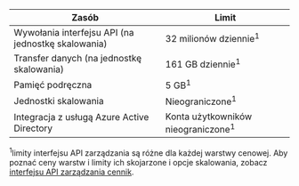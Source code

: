 | Zasób | Limit |
| --- | --- |
| Wywołania interfejsu API (na jednostkę skalowania) |32 milionów dziennie<sup>1</sup> |
| Transfer danych (na jednostkę skalowania) |161 GB dziennie<sup>1</sup> |
| Pamięć podręczna |5 GB<sup>1</sup> |
| Jednostki skalowania |Nieograniczone<sup>1</sup> |
| Integracja z usługą Azure Active Directory |Konta użytkowników nieograniczone<sup>1</sup> |

<sup>1</sup>limity interfejsu API zarządzania są różne dla każdej warstwy cenowej. Aby poznać ceny warstw i limity ich skojarzone i opcje skalowania, zobacz [interfejsu API zarządzania cennik](https://azure.microsoft.com/pricing/details/api-management/).

